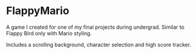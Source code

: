 # FlappyMario
A game I created for one of my final projects during undergrad. Similar to Flappy Bird only with Mario styling. 

Includes a scrolling background, character selection and high score tracker. 
